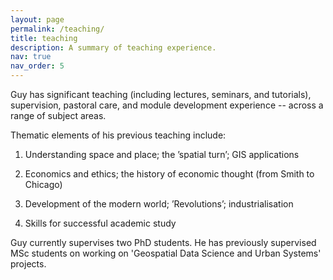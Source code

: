 ```yaml
---
layout: page
permalink: /teaching/
title: teaching
description: A summary of teaching experience.
nav: true
nav_order: 5
---
```


Guy has significant teaching (including lectures, seminars, and tutorials), supervision, pastoral care, and module development experience -- across a range of subject areas.

Thematic elements of his previous teaching include:

1. Understanding space and place; the ’spatial turn’; GIS applications

2. Economics and ethics; the history of economic thought (from Smith to Chicago)

3. Development of the modern world; ’Revolutions’; industrialisation

4. Skills for successful academic study

Guy currently supervises two PhD students. He has previously supervised MSc students on working on 'Geospatial Data Science and Urban Systems' projects.
